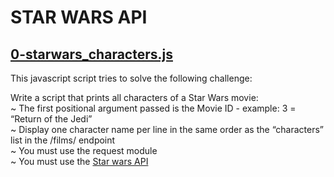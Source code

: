 # STAR WARS API

## [0-starwars_characters.js](./0-starwars_characters.js)

This javascript script tries to solve the following challenge:<br>

Write a script that prints all characters of a Star Wars movie:<br>
	~ The first positional argument passed is the Movie ID - example: 3 = “Return of the Jedi”<br>
	~ Display one character name per line in the same order as the “characters” list in the /films/ endpoint<br>
	~ You must use the request module<br>
	~ You must use the [Star wars API](https://swapi-api.alx-tools.com/)
